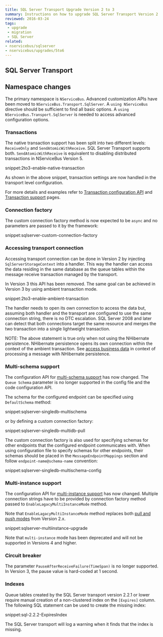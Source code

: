 ```yaml
---
title: SQL Server Transport Upgrade Version 2 to 3
summary: Instructions on how to upgrade SQL Server Transport Version 2 to 3.
reviewed: 2016-03-24
tags:
 - upgrade
 - migration
 - SQL Server
related:
- nservicebus/sqlserver
- nservicebus/upgrades/5to6
---
```



## SQL Server Transport


## Namespace changes

The primary namespace is `NServiceBus`. Advanced customization APIs have been moved to `NServiceBus.Transport.SqlServer`. A `using NServiceBus` directive should be sufficient to find all basic options. A `using NServiceBus.Transport.SqlServer` is needed to access advanced configuration options.

### Transactions

The native transaction support has been split into two different levels: `ReceiveOnly` and `SendAtomicWithReceive`. SQL Server Transport supports both. `SendAtomicWithReceive` is equivalent to disabling distributed transactions in NServiceBus Version 5.

snippet:2to3-enable-native-transaction

As shown in the above snippet, transaction settings are now handled in the transport level configuration.

For more details and examples refer to [Transaction configuration API](/nservicebus/upgrades/5to6.md#transaction-configuration-api) and [Transaction support](/nservicebus/transports/transactions.md) pages.


### Connection factory

The custom connection factory method is now expected to be `async` and no parameters are passed to it by the framework:

snippet:sqlserver-custom-connection-factory

### Accessing transport connection

Accessing transport connection can be done in Version 2 by injecting `SqlServerStorageContext` into a handler. This way the handler can access the data residing in the same database as the queue tables within the message receive transaction managed by the transport.

In Version 3 this API has been removed. The same goal can be achieved in Version 3 by using ambient transaction mode.

snippet:2to3-enable-ambient-transaction

The handler needs to open its own connection to access the data but, assuming both handler and the transport are configured to use the same connection string, there is no DTC escalation. SQL Server 2008 and later can detect that both connections target the same resource and merges the two transaction into a single lightweight transaction.

NOTE: The above statement is true only when not using the NHibernate persistence. NHibernate persistence opens its own connection within the context of the ambient transaction. See [access business data](/nservicebus/nhibernate/accessing-data) in context of processing a message with NHibernate persistence.

### Multi-schema support

The configuration API for [multi-schema support](/nservicebus/sqlserver/deployment-options.md#multi-schema) has now changed. The `Queue Schema` parameter is no longer supported in the config file and the code configuration API.

The schema for the configured endpoint can be specified using `DefaultSchema` method:

snippet:sqlserver-singledb-multischema

or by defining a custom connection factory:

snippet:sqlserver-singledb-multidb-pull

The custom connection factory is also used for specifying schemas for other endpoints that the configured endpoint communicates with.
When using configuration file to specify schemas for other endpoints, their schemas should be placed in the `MessageEndpointMappings` section and follow `endpoint-name@schema-name` convention:

snippet:sqlserver-singledb-multischema-config


### Multi-instance support

The configuration API for [multi-instance support](/nservicebus/sqlserver/deployment-options.md#multi-instance) has now changed. Multiple connection strings have to be provided by connection factory method passed to `EnableLagacyMultiInstanceMode` method.

Note that `EnableLagacyMultiInstanceMode` method replaces both [pull and push modes](/nservicebus/sqlserver/configuration.md#multiple-connection-strings) from Version 2.x.

snippet:sqlserver-multiinstance-upgrade

Note that `multi-instance` mode has been deprecated and will not be supported in Versions 4 and higher.


### Circuit breaker

The parameter `PauseAfterReceiveFailure(TimeSpan)` is no longer supported. In Version 3, the pause value is hard-coded at 1 second.


### Indexes

Queue tables created by the SQL Server transport version 2.2.1 or lower require manual creation of a non-clustered index on the `[Expires]` column. The following SQL statement can be used to create the missing index:

snippet:sql-2.2.2-ExpiresIndex

The SQL Server transport will log a warning when it finds that the index is missing.
